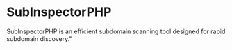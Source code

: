 # SubInspectorPHP
SubInspectorPHP  is an efficient subdomain scanning tool designed for rapid subdomain discovery."
